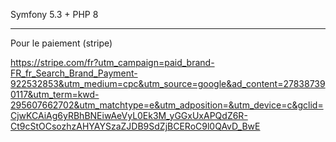 Symfony 5.3 + PHP 8

----------------------------------------------
Pour le paiement (stripe)

https://stripe.com/fr?utm_campaign=paid_brand-FR_fr_Search_Brand_Payment-922532853&utm_medium=cpc&utm_source=google&ad_content=278387390117&utm_term=kwd-295607662702&utm_matchtype=e&utm_adposition=&utm_device=c&gclid=CjwKCAiAg6yRBhBNEiwAeVyL0Ek3M_yGGxUxAPQdZ6R-Ct9cStOCsozhzAHYAYSzaZJDB9SdZjBCERoC9l0QAvD_BwE
